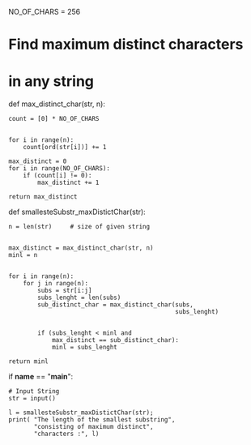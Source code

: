NO_OF_CHARS = 256
  
# Find maximum distinct characters 
# in any string 
def max_distinct_char(str, n): 
  

    count = [0] * NO_OF_CHARS 
      
 
    for i in range(n): 
        count[ord(str[i])] += 1
      
    max_distinct = 0
    for i in range(NO_OF_CHARS): 
        if (count[i] != 0): 
            max_distinct += 1    
      
    return max_distinct 
  
def smallesteSubstr_maxDistictChar(str): 
  
    n = len(str)     # size of given string 
  
   
    max_distinct = max_distinct_char(str, n) 
    minl = n     
      
    
    for i in range(n): 
        for j in range(n): 
            subs = str[i:j] 
            subs_lenght = len(subs) 
            sub_distinct_char = max_distinct_char(subs,  
                                                  subs_lenght) 
              
            
            if (subs_lenght < minl and 
                max_distinct == sub_distinct_char): 
                minl = subs_lenght 
  
    return minl 
  
if __name__ == "__main__": 
      
    # Input String 
    str = input()
      
    l = smallesteSubstr_maxDistictChar(str); 
    print( "The length of the smallest substring", 
           "consisting of maximum distinct", 
           "characters :", l) 
  
